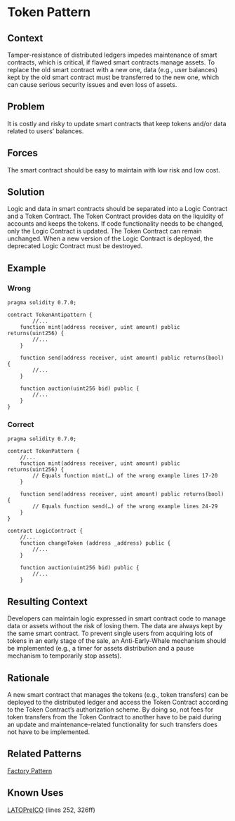 # Token Pattern
## Context
Tamper-resistance of distributed ledgers impedes maintenance of smart contracts, which is critical, if flawed smart contracts manage assets. To replace the old smart contract with a new one, data (e.g., user balances) kept by the old smart contract must be transferred to the new one, which can cause serious security issues and even loss of assets.

## Problem
It is costly and risky to update smart contracts that keep tokens and/or data related to users’ balances.

## Forces
The smart contract should be easy to maintain with low risk and low cost.

## Solution
Logic and data in smart contracts should be separated into a Logic Contract and a Token Contract. The Token Contract provides data on the liquidity of accounts and keeps the tokens. If code functionality needs to be changed, only the Logic Contract is updated. The Token Contract can remain unchanged. When a new version of the Logic Contract is deployed, the deprecated Logic Contract must be destroyed.

## Example

### Wrong
```Solidity 
pragma solidity 0.7.0;

contract TokenAntipattern {
        //...
    function mint(address receiver, uint amount) public returns(uint256) {
        //...
    }

    function send(address receiver, uint amount) public returns(bool) {
        //...
    }

    function auction(uint256 bid) public {
        //...
    }
}

```
### Correct
```Solidity 
pragma solidity 0.7.0;

contract TokenPattern {
    //...
    function mint(address receiver, uint amount) public returns(uint256) {
        // Equals function mint(…) of the wrong example lines 17-20
    }

    function send(address receiver, uint amount) public returns(bool) {
        // Equals function send(…) of the wrong example lines 24-29
    }
}

contract LogicContract {
    //...
    function changeToken (address _address) public {
        //...
    }

    function auction(uint256 bid) public {
        //...
    }
```

## Resulting Context
Developers can maintain logic expressed in smart contract code to manage data or assets without the risk of losing them. The data are always kept by the same smart contract. To prevent single users from acquiring lots of tokens in an early stage of the sale, an Anti-Early-Whale mechanism should be implemented (e.g., a timer for assets distribution and a pause mechanism to temporarily stop assets).

## Rationale
A new smart contract that manages the tokens (e.g., token transfers) can be deployed to the distributed ledger and access the Token Contract according to the Token Contract’s authorization scheme. By doing so, not fees for token transfers from the Token Contract to another have to be paid during an update and maintenance-related functionality for such transfers does not have to be implemented.

## Related Patterns
[Factory Pattern](../../Design%20Patterns/Factory%20Pattern/README.md)

## Known Uses
[LATOPreICO](https://etherscan.io/address/0xDa2Cf810c5718135247628689D84F94c61B41d6A#code) (lines 252, 326ff)
